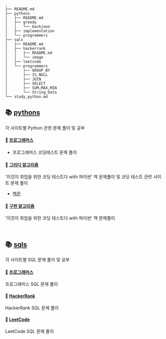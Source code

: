 ```
.
├── README.md
├── pythons
│   ├── README.md
│   ├── greedy
│   │   └── backjoon
│   ├── implementation
│   └── programmers
├── sqls
│   ├── README.md
│   ├── hackerrank
│   │   ├── README.md
│   │   └── image
│   ├── leetcode
│   └── programmers
│       ├── GROUP_BY
│       ├── IS_NULL
│       ├── JOIN
│       ├── SELECT
│       ├── SUM,MAX,MIN
│       └── String_Data
└── study_python.md
```

## 📚 [pythons](https://github.com/insutance/python-and-sql/tree/main/pythons)
각 사이트별 Python 관련 문제 풀이 및 공부

#### 📕 [프로그래머스](https://github.com/insutance/python-and-sql/tree/main/pythons/programmers)
- 프로그래머스 코딩테스트 문제 풀이

#### 📗 [그리디 알고리즘](https://github.com/insutance/python-and-sql/tree/main/pythons/greedy)
'이것이 취업을 위한 코딩 테스트다 with 파이썬' 책 문제풀이 및 코딩 테스트 관련 사이트 문제 풀이
- [백준](https://github.com/insutance/python-and-sql/tree/main/pythons/greedy/backjoon)

#### 📘 [구현 알고리즘](https://github.com/insutance/python-and-sql/tree/main/pythons/implementation)
'이것이 취업을 위한 코딩 테스트다 with 파이썬' 책 문제풀이

<br>

## 📚 [sqls](https://github.com/insutance/python-and-sql/tree/main/sqls)
각 사이트별 SQL 문제 풀이 및 공부
#### 📕 [프로그래머스](https://github.com/insutance/python-and-sql/tree/main/sqls/programmers)
프로그래머스 SQL 문제 풀이

#### 📗 [HackerRank](https://github.com/insutance/python-and-sql/tree/main/sqls/hackerrank)
HackerRank SQL 문제 풀이

#### 📘 [LeetCode](https://github.com/insutance/python-and-sql/tree/main/sqls/leetcode)
LeetCode SQL 문제 풀이
